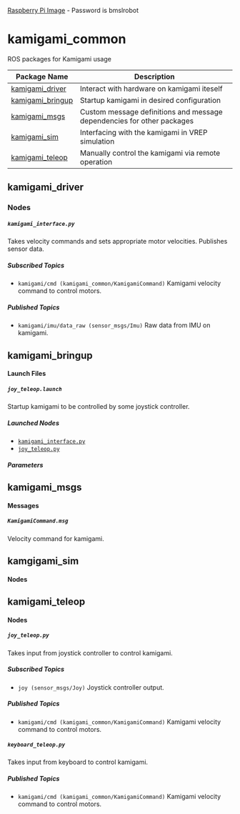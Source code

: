 [Raspberry Pi Image](https://drive.google.com/file/d/1kyBQ3Jkvwh8gAAWvV65HVU3A-R7Vj8RO/view?usp=sharing) - Password is bmslrobot

# kamigami_common
ROS packages for Kamigami usage

| Package Name | Description |
| ---- | ---- |
| [kamigami_driver](#kamigami_driver) | Interact with hardware on kamigami iteself |
| [kamigami_bringup](#kamigami_bringup) | Startup kamigami in desired configuration |
| [kamigami_msgs](#kamigami_msgs) | Custom message definitions and message dependencies for other packages |
| [kamigami_sim](#kamgigami_sim) | Interfacing with the kamigami in VREP simulation |
| [kamigami_teleop](#kamigami_teleop) | Manually control the kamigami via remote operation |

## kamigami_driver

### Nodes
##### `kamigami_interface.py`
 Takes velocity commands and sets appropriate motor velocities. Publishes sensor data.
##### Subscribed Topics
- `kamigami/cmd (kamigami_common/KamigamiCommand)` Kamigami velocity command to control motors.
##### Published Topics
- `kamigami/imu/data_raw (sensor_msgs/Imu)` Raw data from IMU on kamigami.

## kamigami_bringup

#### Launch Files

##### `joy_teleop.launch`
 Startup kamigami to be controlled by some joystick controller.

##### Launched Nodes
 - [`kamigami_interface.py`](#kamigami_teleop)
 - [`joy_teleop.py`](#joy_teleoppy)
##### Parameters

## kamigami_msgs

#### Messages

##### `KamigamiCommand.msg`
Velocity command for kamigami.

## kamgigami_sim

#### Nodes

## kamigami_teleop

#### Nodes

##### `joy_teleop.py`
 Takes input from joystick controller to control kamigami.
##### Subscribed Topics
- `joy (sensor_msgs/Joy)` Joystick controller output.
##### Published Topics
- `kamigami/cmd (kamigami_common/KamigamiCommand)` Kamigami velocity command to control motors.

##### `keyboard_teleop.py`
 Takes input from keyboard to control kamigami.
##### Published Topics
- `kamigami/cmd (kamigami_common/KamigamiCommand)` Kamigami velocity command to control motors.
